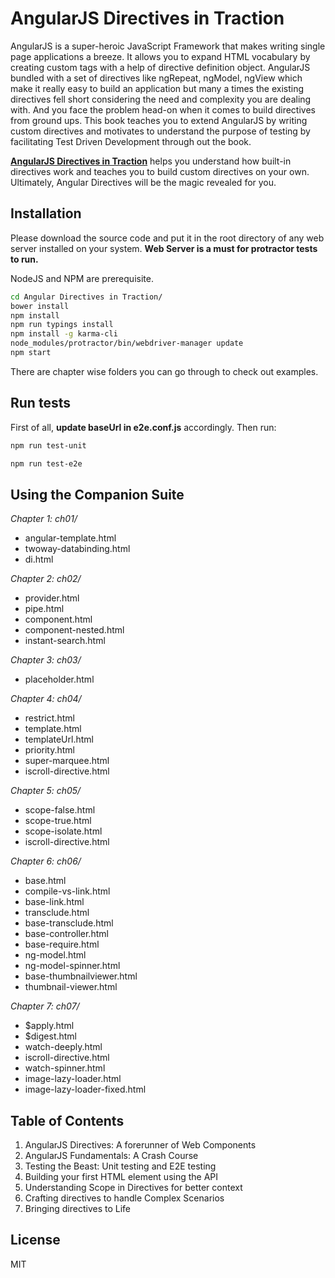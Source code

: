 AngularJS Directives in Traction
=========

AngularJS is a super-heroic JavaScript Framework that makes writing single page applications a breeze. It allows you to expand HTML vocabulary by creating custom tags with a help of directive definition object. AngularJS bundled with a set of directives like ngRepeat, ngModel, ngView which make it really easy to build an application but many a times the existing directives fell short considering the need and complexity you are dealing with. And you face the problem head-on when it comes to build directives from ground ups. This book teaches you to extend AngularJS by writing custom directives and motivates to understand the purpose of testing by facilitating Test Driven Development through out the book.

**[AngularJS Directives in Traction](https://amitgharat.wordpress.com/2015/07/28/angularjs-directives-in-traction/)** helps you understand how built-in directives work and teaches you to build custom directives on your own. Ultimately, Angular Directives will be the magic revealed for you.

Installation
--------------
Please download the source code and put it in the root directory of any web server installed on your system. **Web Server is a must for protractor tests to run.**

NodeJS and NPM are prerequisite.
```sh
cd Angular Directives in Traction/
bower install
npm install
npm run typings install
npm install -g karma-cli
node_modules/protractor/bin/webdriver-manager update
npm start
```

There are chapter wise folders you can go through to check out examples.

Run tests
-------------
First of all, **update baseUrl in e2e.conf.js** accordingly. Then run:
```sh
npm run test-unit

npm run test-e2e
```

Using the Companion Suite
-------------------------
*Chapter 1: ch01/*
 * angular-template.html
 * twoway-databinding.html
 * di.html

*Chapter 2: ch02/*
 * provider.html
 * pipe.html
 * component.html
 * component-nested.html
 * instant-search.html

*Chapter 3: ch03/*
 * placeholder.html

*Chapter 4: ch04/*
 * restrict.html
 * template.html
 * templateUrl.html
 * priority.html
 * super-marquee.html
 * iscroll-directive.html

*Chapter 5: ch05/*
 * scope-false.html
 * scope-true.html
 * scope-isolate.html
 * iscroll-directive.html

*Chapter 6: ch06/*
 * base.html
 * compile-vs-link.html
 * base-link.html
 * transclude.html
 * base-transclude.html
 * base-controller.html
 * base-require.html
 * ng-model.html
 * ng-model-spinner.html
 * base-thumbnailviewer.html
 * thumbnail-viewer.html

*Chapter 7: ch07/*
 * $apply.html
 * $digest.html
 * watch-deeply.html
 * iscroll-directive.html
 * watch-spinner.html
 * image-lazy-loader.html
 * image-lazy-loader-fixed.html
 
Table of Contents
-----------

1. AngularJS Directives: A forerunner of Web Components
2. AngularJS Fundamentals: A Crash Course
3. Testing the Beast: Unit testing and E2E testing
4. Building your first HTML element using the API
5. Understanding Scope in Directives for better context
6. Crafting directives to handle Complex Scenarios
7. Bringing directives to Life

License
----

MIT